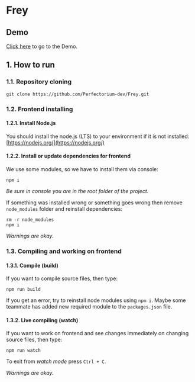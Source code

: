 # Frey

## Demo
[Click here](http://frey.perfectorium.info/) to go to the Demo.

## 1. How to run

### 1.1. Repository cloning

```console
git clone https://github.com/Perfectorium-dev/Frey.git
```

### 1.2. Frontend installing

#### 1.2.1. Install Node.js

You should install the node.js (LTS) to your environment if it is not installed: [https://nodejs.org/](https://nodejs.org/)

#### 1.2.2. Install or update dependencies for frontend

We use some modules, so we have to install them via console:

```console
npm i
```

*Be sure in console you are in the root folder of the project.*

If something was installed wrong or something goes wrong then remove `node_modules` folder and reinstall dependencies:

```console
rm -r node_modules
npm i
```

*Warnings are okay.*

### 1.3. Compiling and working on frontend

#### 1.3.1. Compile (build)

If you want to compile source files, then type:

```console
npm run build
```

If you get an error, try to reinstall node modules using `npm i`. Maybe some teammate has added new required module to the `packages.json` file.

#### 1.3.2. Live compiling (watch)

If you want to work on frontend and see changes immediately on changing source files, then type:

```console
npm run watch
```

To exit from *watch mode* press `Ctrl + C`.


*Warnings are okay.*
